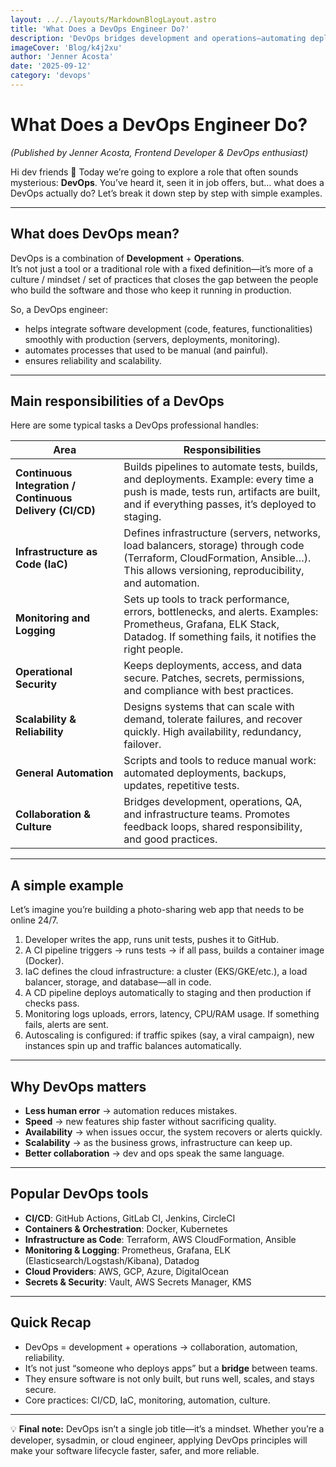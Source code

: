 ```yaml
---
layout: ../../layouts/MarkdownBlogLayout.astro
title: 'What Does a DevOps Engineer Do?'
description: 'DevOps bridges development and operations—automating deployments, managing infrastructure, and ensuring reliable, scalable software.'
imageCover: 'Blog/k4j2xu'
author: 'Jenner Acosta'
date: '2025-09-12'
category: 'devops'
---
```


# What Does a DevOps Engineer Do?

_(Published by Jenner Acosta, Frontend Developer & DevOps enthusiast)_

Hi dev friends 👋 Today we’re going to explore a role that often sounds mysterious: **DevOps**. You’ve heard it, seen it in job offers, but… what does a DevOps actually do? Let’s break it down step by step with simple examples.

---

## What does DevOps mean?

DevOps is a combination of **Development** + **Operations**.  
It’s not just a tool or a traditional role with a fixed definition—it’s more of a culture / mindset / set of practices that closes the gap between the people who build the software and those who keep it running in production.

So, a DevOps engineer:

- helps integrate software development (code, features, functionalities) smoothly with production (servers, deployments, monitoring).
- automates processes that used to be manual (and painful).
- ensures reliability and scalability.

---

## Main responsibilities of a DevOps

Here are some typical tasks a DevOps professional handles:

| Area                                                     | Responsibilities                                                                                                                                                                     |
| -------------------------------------------------------- | ------------------------------------------------------------------------------------------------------------------------------------------------------------------------------------ |
| **Continuous Integration / Continuous Delivery (CI/CD)** | Builds pipelines to automate tests, builds, and deployments. Example: every time a push is made, tests run, artifacts are built, and if everything passes, it’s deployed to staging. |
| **Infrastructure as Code (IaC)**                         | Defines infrastructure (servers, networks, load balancers, storage) through code (Terraform, CloudFormation, Ansible…). This allows versioning, reproducibility, and automation.     |
| **Monitoring and Logging**                               | Sets up tools to track performance, errors, bottlenecks, and alerts. Examples: Prometheus, Grafana, ELK Stack, Datadog. If something fails, it notifies the right people.            |
| **Operational Security**                                 | Keeps deployments, access, and data secure. Patches, secrets, permissions, and compliance with best practices.                                                                       |
| **Scalability & Reliability**                            | Designs systems that can scale with demand, tolerate failures, and recover quickly. High availability, redundancy, failover.                                                         |
| **General Automation**                                   | Scripts and tools to reduce manual work: automated deployments, backups, updates, repetitive tests.                                                                                  |
| **Collaboration & Culture**                              | Bridges development, operations, QA, and infrastructure teams. Promotes feedback loops, shared responsibility, and good practices.                                                   |

---

## A simple example

Let’s imagine you’re building a photo-sharing web app that needs to be online 24/7.

1. Developer writes the app, runs unit tests, pushes it to GitHub.
2. A CI pipeline triggers → runs tests → if all pass, builds a container image (Docker).
3. IaC defines the cloud infrastructure: a cluster (EKS/GKE/etc.), a load balancer, storage, and database—all in code.
4. A CD pipeline deploys automatically to staging and then production if checks pass.
5. Monitoring logs uploads, errors, latency, CPU/RAM usage. If something fails, alerts are sent.
6. Autoscaling is configured: if traffic spikes (say, a viral campaign), new instances spin up and traffic balances automatically.

---

## Why DevOps matters

- **Less human error** → automation reduces mistakes.
- **Speed** → new features ship faster without sacrificing quality.
- **Availability** → when issues occur, the system recovers or alerts quickly.
- **Scalability** → as the business grows, infrastructure can keep up.
- **Better collaboration** → dev and ops speak the same language.

---

## Popular DevOps tools

- **CI/CD**: GitHub Actions, GitLab CI, Jenkins, CircleCI
- **Containers & Orchestration**: Docker, Kubernetes
- **Infrastructure as Code**: Terraform, AWS CloudFormation, Ansible
- **Monitoring & Logging**: Prometheus, Grafana, ELK (Elasticsearch/Logstash/Kibana), Datadog
- **Cloud Providers**: AWS, GCP, Azure, DigitalOcean
- **Secrets & Security**: Vault, AWS Secrets Manager, KMS

---

## Quick Recap

- DevOps = development + operations → collaboration, automation, reliability.
- It’s not just “someone who deploys apps” but a **bridge** between teams.
- They ensure software is not only built, but runs well, scales, and stays secure.
- Core practices: CI/CD, IaC, monitoring, automation, culture.

---

💡 **Final note:** DevOps isn’t a single job title—it’s a mindset. Whether you’re a developer, sysadmin, or cloud engineer, applying DevOps principles will make your software lifecycle faster, safer, and more reliable.
